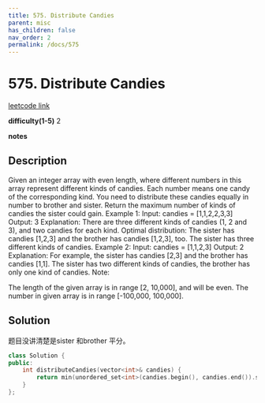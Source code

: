 ```yaml
---
title: 575. Distribute Candies
parent: misc
has_children: false
nav_order: 2
permalink: /docs/575
---
```

# 575. Distribute Candies
[leetcode link](https://leetcode.com/problems/distribute-candies/)

**difficulty(1-5)** 
2

**notes**   


## Description
Given an integer array with even length, where different numbers in this array represent different kinds of candies. Each number means one candy of the corresponding kind. You need to distribute these candies equally in number to brother and sister. Return the maximum number of kinds of candies the sister could gain.
Example 1:
Input: candies = [1,1,2,2,3,3]
Output: 3
Explanation:
There are three different kinds of candies (1, 2 and 3), and two candies for each kind.
Optimal distribution: The sister has candies [1,2,3] and the brother has candies [1,2,3], too. 
The sister has three different kinds of candies. 
Example 2:
Input: candies = [1,1,2,3]
Output: 2
Explanation: For example, the sister has candies [2,3] and the brother has candies [1,1]. 
The sister has two different kinds of candies, the brother has only one kind of candies. 
Note:

The length of the given array is in range [2, 10,000], and will be even.
The number in given array is in range [-100,000, 100,000].

## Solution
题目没讲清楚是sister 和brother 平分。
```c++
class Solution {
public:
    int distributeCandies(vector<int>& candies) {
        return min(unordered_set<int>(candies.begin(), candies.end()).size(), candies.size()/2);
    }
};
```